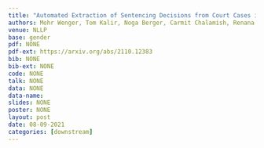 ```yaml
---
title: "Automated Extraction of Sentencing Decisions from Court Cases in the Hebrew Language"
authors: Mohr Wenger, Tom Kalir, Noga Berger, Carmit Chalamish, Renana Keydar, <b>Gabriel Stanovsky</b>
venue: NLLP
base: gender
pdf: NONE
pdf-ext: https://arxiv.org/abs/2110.12383
bib: NONE
bib-ext: NONE
code: NONE
talk: NONE
data: NONE
data-name: 
slides: NONE
poster: NONE
layout: post
date: 08-09-2021
categories: [downstream]
---
```


